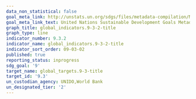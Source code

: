 ```yaml
---
data_non_statistical: false
goal_meta_link: http://unstats.un.org/sdgs/files/metadata-compilation/Metadata-Goal-9.pdf
goal_meta_link_text: United Nations Sustainable Development Goals Metadata (pdf 663kB)
graph_title: global_indicators.9-3-2-title
graph_type: line
indicator_number: 9.3.2
indicator_name: global_indicators.9-3-2-title
indicator_sort_order: 09-03-02
published: true
reporting_status: inprogress
sdg_goal: '9'
target_name: global_targets.9-3-title
target_id: '9.3'
un_custodian_agency: UNIDO,World Bank
un_designated_tier: '2'
---
```

